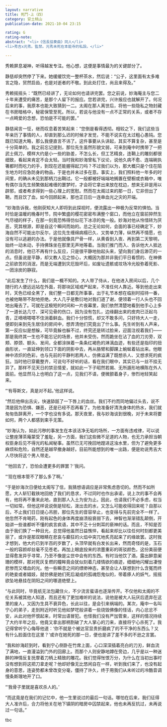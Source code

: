 ```yaml
---
layout: narrative
title: 死鬥-上（四）
category: 安土桃山
publication-date: 2021-10-04 23:15

rating: G
rating-note:
abstract: "<li>《信長協奏曲》同人</li>
<li>秀吉x光秀。監禁。光秀未死在本能寺的私設。</li>"

---
```


秀赖屏息凝神，听得越发专注。他心想，这便是事情最为的关键部分了。
 
静慈却突然停了下来。她缓缓饮完一整杯茶水，然后说：“公子，这里面有太多难言之隐，贸然启齿，也是对逝者的不敬。到此处打住，尚且来得及。”
 
秀赖摇摇头：“既然已经讲了，无论如何也请讲完罢。您之前说，妙海庵主与您二十年来遭受的痛苦，是那个人留下的报应。您若讲完，兴许报应也就解开了。何况后来的事，我原本也能大致猜到一二。太阁在那人离世后，将他一些隐私之物封藏在书房暗格中，秘密保管至死。所以，若说与他没有一点不正常的关系，或者不存一点畸爱的念想，恐怕是不可能的罢。”
 
静慈闻言一怔，继而叹息着苦笑起来：“您倒是看得透彻。相较之下，我们这些当年亲历了事情的人，却直到那么迟的时候才发觉，不能不说实在太过粗心愚钝。您既已知道大略，那么我便直言不讳了。这件事要从头讲起，其实不算复杂，甚至是十分简单的。我之前忘记提到，那位先生虽然形貌文弱，可来到庵中时携带了一把武士佩刀，模样大约是小一些的胁差，不怎么长，但工艺精良，连鞘上的雕刻都很细致，看起来肯定不会太轻。当时我和妙海曾私下议论，说他久病不愈、连端碗执箸都时而吃力的手，到现在还能握得起刀吗？不过我们以为，那大概只是个住在陌生地方时应急防身的物品，于是也并未过多在意。事实上，我们照料他一年多的时间里，的确从未见到那柄刀出鞘过。它一般都被好端端地搁置在壁橱或衣箱中，唯有偶尔当先生频繁做起难缠的噩梦时，才会将它拿出来放在枕边，想来无非是用以辟邪，或者希求得到一些心理上的宽慰。然而在太阁过来的那一日，它非但出了鞘，而且饮了血，如今回顾起来，那也正日后一连串血光之灾的开端。
 
“妙海告诉我，他刚获知大人即将到此探视时，便流露出一种极为反常的惧怕。当时恰是温暖的晚春时节，院中繁盛的樱花密密布满整个窗口，而他立在窗前猝然生气尽褪的样子，在那一刻竟恐怖得仿似花下冰凉的鬼一般。妙海对他从怜惜转为厌恶，究其根源，即是自这个瞬间而始的。总之无论如何，会面的事已经确定下，妙海自然不可能出尔反尔，这位先生缠绵病榻已久、又势单力薄，纵然再不情愿，也没有可以逃避的办法。于是他就像具尸骨一样，从黄昏到入夜、再到第二天黎明，始终一动未动，手持佛珠坐在那里无声地等着。当我们推门而入、告诉他大人抵达的消息时，他已不再有什么反应，只是很平静地抬起头来，望向我们身后渺茫的一点。但虽说是平静，却又教人见之惊心，大概因为那并非我们平日看惯的、在神佛之前欲苦的消泯，而是无端遭到灾厄毁坏后，如废址遗骸或坟场冷光般弥着死影、一团涂炭的静寂。
 
“此后发生了什么，我们是一概不知的。大人带了侍从，在他进入房间以后，几个随行的人便远远站在外面，将那块区域戒严起来，不准任何人靠近。等到他走出来时，天色已经全黑了，我们整一日都无所事事，出于礼节本想在临别时招待一番，也被他略带不耐地拒绝。大人几乎是敷衍地对我们道了谢，便领着一行人头也不回地出庵去了。可就在这极短的时间和一片夜幕里，我们依然清楚地看到他手心上多了一道长达几寸、深可见骨的伤口，因为没有包扎，边缘翻出来的皮肉已泛起乌青，正嘀嘀嗒嗒不住淌着鲜血。我们十分惊慌，却又不敢多问，只好待大人一走，便即刻来到先生居住的房间中，想弄清他们究竟出了什么事。先生听到有人声来，第一反应似是想躲，可毕竟躲也躲不过，终究还是转过脸来，迎面注视着我们——那是我终其一生也不能忘记的场景，他并未受伤，然而跪坐在沾了血的刀刃旁，双颊、脖颈、额头、发间，全都涂抹着一条条红褐色的淋漓血迹，有些还是指印的扭曲形状，一直延伸到领口下面的阴影中去，再从胳臂和脚踝上蜿蜒着钻出来。他眼神中浓炽的色彩，也与先前的平静判若两人，仿佛溢满了既想杀人、又想求死的疯狂。当时他已穿戴整齐，可说句不好听的话，看在我们眼中，其实已与一丝不挂无异了。那样不见天日的禁忌情爱，就如此一下子昭然若揭、无所遁形地横陈在外人面前。他显然马上也明白了这一点，见我们不语，便微颤着身子，惨烈地轻笑起来。
 
“‘有辱斯文，真是对不起。’他这样说。
 
“然后他伸出舌尖，快速舔舐了一下唇上的血丝。我们不约而同地偏过头去，说不清是因为恐惧、嫌恶，还是已经不忍再看了。为他准备好清洗身体的热水，我们就匆匆告辞离开，一个字也没有多说。那天夜里，我与妙海谈到很晚，对于未来将要如何，两个人都感到束手无策。
 
“妙海认为，如此污秽的事发生在本该洁净无垢的场所，一方面有违戒律，可以说让整座薄茶庵蒙受了羞耻，另一方面，我们这些微不足道的人物，也无力承担当朝权臣身后见不得光的私闻秘事。虽然已无可挽回地蹚进这浊水里，但为了避免更多麻烦和危险，自然还是越早撤身越好。目前所能想到的唯一出路，便是劝说秀吉大人尽快将这个男人带走。
 
“‘他回去了，恐怕会遭更多的罪罢？’我问。
 
“‘现在根本管不了那么多了啊。’
 
“于是妙海次日便给太阁写了信，我猜想语调应是非常焦虑恳切的。然而不如所愿，大人斩钉截铁地回绝了我们的恳求，不过同时也作出承诺，说上次的事不会再有，他将再不重来此地，直到那人入土为安为止。因此，也请我们不必多虑，权当一切如常。但他这样说说倒是轻松，泼出去的水，又怎么可能收得回来呢？自那以后，不止我们日日提心吊胆，那位先生的音容举止，也变得与先前完全不一样了。他忽然不肯喝药，刚有起色的身体再度崩溃般衰弱下去，神智也渐渐错乱颠倒，开始讲一些谁都听不懂的疯言疯语，其中不乏十分刺耳的亵神的话。而且，不知是否由于我们换了一种目光，总觉得他虽然日益憔悴，看起来却比以往任何时刻都更美丽了，或许是那双眼睛在悲哀与癫狂的火焰中突兀地炙亮起来了的缘故罢。这时我才想到，他大约已到半百的岁数了，头顶早就有白发长出来，然而奇怪的是，玉石一般的容颜却丝毫不见苍老。再加上眼底投来的浓墨重彩的斑驳颜色，这份美丽便显得愈发异乎寻常，乃至不像是尘世中会有的东西。有时当他饮了酒，露出醉意阑珊的模样，那对死灰复燃的瞳眸竟会犹似刻着几缕情欲的痕迹，细细地闪耀出凄惶悲惨而又嗜血的光。他一些瞬息之间的缥缈神态，甚至会让人联想到什么含冤而终的艳妾或者娼妓，就仿佛是她们死后凝成的孤魂怨鬼似的，带着瘆人的妖气，摇摇欲坠地悬挂在阴阳之间的哪道绝壁上。
 
“与此同时，毕竟纸无法包藏住火，不少流言蜚语也逐渐传开。不仅他和太阁的不伦关系被其他人知道，而且还有了更加难听的说法，说他是被大人玩厌后遗弃在这里的废人，又因为生具不衰异色，长此以往，是会引来祸端的。某次，庵中一名叫宁心的弟子，走到附近时听见他如梦呓般讲着一些烧毁佛像的怪话，内心忿忿不安，从此对他怀恨起来，时常出语冒犯。也怪我们没有严加管束，这样的情况持续了大约半年之后，他竟又拿出那柄割破了大人掌心的刀来，直接将宁心杀死了。我记得曾听宁心侮辱他道：‘你不就是个被达官显贵折磨疯了的不干净的东西么？又有什么脸面住在这里？’或许在她死的那一日，便也是讲了差不多的不逊之言罢。
 
“我和妙海赶到时，看到宁心侧卧在竹席上面，心口深深插着亮白的刀刃，鲜血流了满地，一直漫溢到门外的回廊上。而那个人则安静地蹲在旁边，几乎是以一种迷醉的神情反复抚摩着刀柄上精致的雕花。我们觉得怅恨万分，为什么在当初出事时没有想到将这把刀拿走呢？他却好像无比悠闲自在一样，听到我们来了，也没有起身的意思，连姿势都未曾改变分毫，僵持了许久，终于用我们从未听过的冷酷音调慢条斯理地开了口。
 
“‘我骨子里就是喜欢杀人的。’
 
“而这竟是在我们的记忆中，他一生里说过的最后一句话。哪怕在后来，我们征得大人准许后，合力将他关在地下镇阴的暗房中囚禁起来，他也未再反抗过，未再说过一句话。”

tbc
